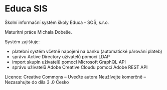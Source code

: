 # Educa SIS
Školní informační systém školy Educa - SOŠ, s.r.o.

Maturitní práce Michala Dobeše.


Systém zajištuje:
- platební systém včetně napojení na banku (automatické párování plateb)
- správu Active Directory uživatelů pomocí LDAP
- import skupin uživatelů pomocí Microsoft GraphQL API
- správu uživatelů Adobe Creative Cloudu pomocí Adobe REST API   

Licence: Creative Commons – Uveďte autora Neužívejte komerčně – Nezasahujte do díla 3 .0 Česko
